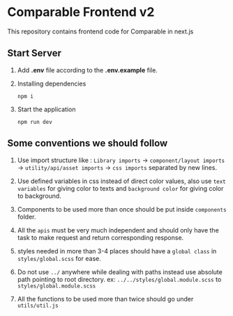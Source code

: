 # Comparable Frontend v2
 
This repository contains frontend code for Comparable in next.js
## Start Server

1.  Add <b>.env</b> file according to the <b>.env.example</b> file.

2.  Installing dependencies
    ```
    npm i
    ```
3.  Start the application
    ```
    npm run dev
    ```

## Some conventions we should follow

1. Use import structure like : `Library imports` -> `component/layout imports` -> `utility/api/asset imports` -> `css imports` separated by new lines.

2. Use defined variables in css instead of direct color values, also use `text variables` for giving color to texts and `background color` for giving color to background.

3. Components to be used more than once should be put inside `components` folder.

4. All the `apis` must be very much independent and should only have the task to make request and return corresponding response.

5. styles needed in more than 3-4 places should have a `global class` in `styles/global.scss` for ease.

6. Do not use `../` anywhere while dealing with paths instead use absolute path pointing to root directory. ex: `../../styles/global.module.scss` to `styles/global.module.scss`

7. All the functions to be used more than twice should go under `utils/util.js` 